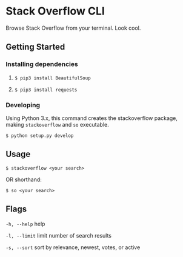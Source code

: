 # Stack Overflow CLI

Browse Stack Overflow from your terminal. Look cool.

## Getting Started

### Installing dependencies

1. `$ pip3 install BeautifulSoup`

2. `$ pip3 install requests`

### Developing

Using Python 3.x, this command creates the stackoverflow package,
making `stackoverflow` and `so` executable.

`$ python setup.py develop`

## Usage

`$ stackoverflow <your search>`

OR shorthand:

`$ so <your search>`

## Flags

`-h, --help` help

`-l, --limit` limit number of search results

`-s, --sort` sort by relevance, newest, votes, or active
